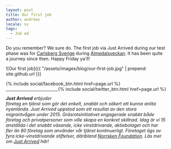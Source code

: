 ```yaml
---
layout: post
title: Our first job
author: andreas
locale: sv
tags:
  - Job ad
---
```


Do you remember? We sure do. The first job via Just Arrived during our test phase was for [Carlsberg Sverige](www.carlsberg.se) during [Almedalsveckan](http://www.almedalsveckan.info/). It has been quite a journey since then. Happy Friday ya'll!

![Our first job]({{ "/assets/images/blog/our-first-job.jpg" | prepend: site.github.url }})

<div style="display:inline-block;">
  {% include social/facebook_btn.html href=page.url %}
</div>
<div style="display:inline-block;float:right">
  {% include social/twitter_btn.html href=page.url %}
  <br><br>
</div>

---

_**Just Arrived** erbjuder företag en tjänst som gör det enkelt, snabbt och säkert att kunna anlita nyanlända. Just Arrived uppstod som ett resultat av den stora migrantvågen under 2015. Gräsrotsinitiativet engagerade snabbt både företag och privatpersoner som ville skapa en konkret skillnad. Idag är vi 15 anställda i det snabbt växande, icke vinstdrivande, aktiebolaget och har fler än 80 företag som använder vår tjänst kontinuerligt. Företaget ägs av fyra icke-vinstdrivande stiftelser, däribland [Norrsken Foundation](http://norrskenfoundation.org). Läs mer om [Just Arrived](https://justarrived.se) här!_

